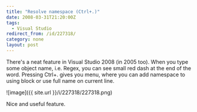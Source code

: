 ```yaml
---
title: "Resolve namespace (Ctrl+.)"
date: 2008-03-31T21:20:00Z
tags:
  - Visual Studio
redirect_from: /id/227318/
category: none
layout: post
---
```

There's a neat feature in Visual Studio 2008 (in 2005 too). When you type some object name, i.e. Regex, you can see small red dash at the end of the word. Pressing Ctrl+. gives you menu, where you can add namespace to using block or use full name on current line.

![image]({{ site.url }}/i/227318/227318.png)

Nice and useful feature.
